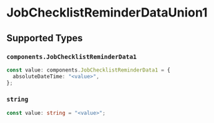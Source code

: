 # JobChecklistReminderDataUnion1


## Supported Types

### `components.JobChecklistReminderData1`

```typescript
const value: components.JobChecklistReminderData1 = {
  absoluteDateTime: "<value>",
};
```

### `string`

```typescript
const value: string = "<value>";
```

